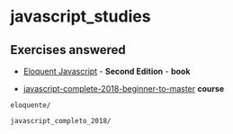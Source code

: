 # javascript_studies

## **Exercises answered**

*	[Eloquent Javascript](https://github.com/braziljs/eloquente-javascript) - **Second Edition** - **book**

*	[javascript-complete-2018-beginner-to-master](https://www.udemy.com/javascript-completo-2018-do-iniciante-ao-mestre/) **course**



```
eloquente/

javascript_completo_2018/

```



